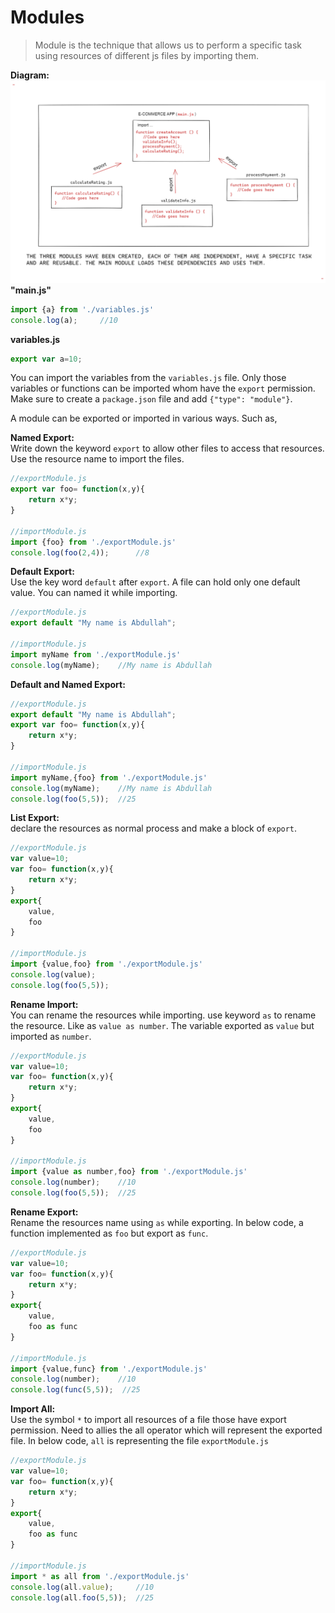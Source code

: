 # Modules
>Module is the technique that allows us to perform a specific task using resources of different js files by importing them.

**Diagram:**  
![Photo](https://github.com/Jahid-Iqbal/Short-Summary-of-You-Don-t-Know-JavaScript-by-Kyle-Simpson/blob/main/Pictures/modules.png)  
**"main.js"**
```js
import {a} from './variables.js'
console.log(a);     //10
```
**variables.js**
```js
export var a=10;
```
You can import the variables from the `variables.js` file. Only those variables or functions can be imported whom have the `export` permission. Make sure to create a `package.json` file and add `{"type": "module"}`.

A module can be exported or imported in various ways. Such as,  

**Named Export:**  
Write down the keyword `export` to allow other files to access that resources. Use the resource name to import the files.
```js
//exportModule.js
export var foo= function(x,y){
    return x*y;
}

//importModule.js
import {foo} from './exportModule.js'
console.log(foo(2,4));      //8
```
**Default Export:**  
Use the key word `default` after `export`. A file can hold only one default value. You can named it while importing.
```js
//exportModule.js
export default "My name is Abdullah";

//importModule.js
import myName from './exportModule.js'
console.log(myName);    //My name is Abdullah
```
**Default and Named Export:**  
```js
//exportModule.js
export default "My name is Abdullah";
export var foo= function(x,y){
    return x*y;
}

//importModule.js
import myName,{foo} from './exportModule.js'
console.log(myName);    //My name is Abdullah
console.log(foo(5,5));  //25
```
**List Export:**  
declare the resources as normal process and make a block of `export`.
```js
//exportModule.js
var value=10;
var foo= function(x,y){
    return x*y;
}
export{
    value,
    foo
}

//importModule.js
import {value,foo} from './exportModule.js'
console.log(value);
console.log(foo(5,5));
```
**Rename Import:**  
You can rename the resources while importing. use keyword `as` to rename the resource. Like as `value as number`. The variable exported as `value` but imported as `number`.
```js
//exportModule.js
var value=10;
var foo= function(x,y){
    return x*y;
}
export{
    value,
    foo
}

//importModule.js
import {value as number,foo} from './exportModule.js'
console.log(number);    //10
console.log(foo(5,5));  //25
```
**Rename Export:**  
Rename the resources name using `as` while exporting. In below code, a function implemented as `foo` but export as `func`.
```js
//exportModule.js
var value=10;
var foo= function(x,y){
    return x*y;
}
export{
    value,
    foo as func
}

//importModule.js
import {value,func} from './exportModule.js'
console.log(number);    //10
console.log(func(5,5));  //25
```
**Import All:**  
Use the symbol `*` to import all resources of a file those have export permission. Need to allies the all operator which will represent the exported file. In below code, `all` is representing the file `exportModule.js`
```js
//exportModule.js
var value=10;
var foo= function(x,y){
    return x*y;
}
export{
    value,
    foo as func
}

//importModule.js
import * as all from './exportModule.js'
console.log(all.value);     //10
console.log(all.foo(5,5));  //25
```
